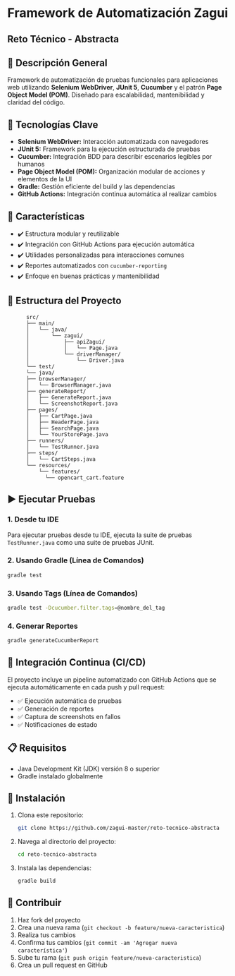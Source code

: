 # Framework de Automatización Zagui

## Reto Técnico - Abstracta

## 🧪 Descripción General

Framework de automatización de pruebas funcionales para aplicaciones web utilizando **Selenium WebDriver**, **JUnit 5**,
**Cucumber** y el patrón **Page Object Model (POM)**. Diseñado para escalabilidad, mantenibilidad y claridad del código.

## 🚀 Tecnologías Clave

- **Selenium WebDriver:** Interacción automatizada con navegadores
- **JUnit 5:** Framework para la ejecución estructurada de pruebas
- **Cucumber:** Integración BDD para describir escenarios legibles por humanos
- **Page Object Model (POM):** Organización modular de acciones y elementos de la UI
- **Gradle:** Gestión eficiente del build y las dependencias
- **GitHub Actions:** Integración continua automática al realizar cambios

## 🎯 Características

- ✔️ Estructura modular y reutilizable
- ✔️ Integración con GitHub Actions para ejecución automática
- ✔️ Utilidades personalizadas para interacciones comunes
- ✔️ Reportes automatizados con `cucumber-reporting`
- ✔️ Enfoque en buenas prácticas y mantenibilidad

## 📁 Estructura del Proyecto

```
      src/
      ├── main/
      │   └── java/
      │       └── zagui/
      │           ├── apiZagui/
      │           │   └── Page.java
      │           └── driverManager/
      │               └── Driver.java
      └── test/
      └── java/
      ├── browserManager/
      │   └── BrowserManager.java
      ├── generateReport/
      │   ├── GenerateReport.java
      │   └── ScreenshotReport.java
      ├── pages/
      │   ├── CartPage.java
      │   ├── HeaderPage.java
      │   ├── SearchPage.java
      │   └── YourStorePage.java
      ├── runners/
      │   └── TestRunner.java
      ├── steps/
      │   └── CartSteps.java
      └── resources/
          └── features/
            └── opencart_cart.feature

```

## ▶️ Ejecutar Pruebas

### 1. Desde tu IDE

Para ejecutar pruebas desde tu IDE, ejecuta la suite de pruebas `TestRunner.java` como una suite de pruebas JUnit.

### 2. Usando Gradle (Línea de Comandos)

```bash
gradle test
```

### 3. Usando Tags (Línea de Comandos)

```bash
gradle test -Dcucumber.filter.tags=@nombre_del_tag
```

### 4. Generar Reportes

```bash
gradle generateCucumberReport
```

## 🔄 Integración Continua (CI/CD)

El proyecto incluye un pipeline automatizado con GitHub Actions que se ejecuta automáticamente en cada push y pull
request:

- ✅ Ejecución automática de pruebas
- ✅ Generación de reportes
- ✅ Captura de screenshots en fallos
- ✅ Notificaciones de estado

## 📋 Requisitos

- Java Development Kit (JDK) versión 8 o superior
- Gradle instalado globalmente

## 🔧 Instalación

1. Clona este repositorio:
   ```bash
   git clone https://github.com/zagui-master/reto-tecnico-abstracta
   ```

2. Navega al directorio del proyecto:
   ```bash
   cd reto-tecnico-abstracta
   ```

3. Instala las dependencias:
   ```bash
   gradle build
   ```

## 🤝 Contribuir

1. Haz fork del proyecto
2. Crea una nueva rama (`git checkout -b feature/nueva-caracteristica`)
3. Realiza tus cambios
4. Confirma tus cambios (`git commit -am 'Agregar nueva característica'`)
5. Sube tu rama (`git push origin feature/nueva-caracteristica`)
6. Crea un pull request en GitHub